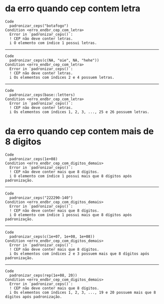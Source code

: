 # da erro quando cep contem letra

    Code
      padronizar_ceps("botafogo")
    Condition <erro_endbr_cep_com_letra>
      Error in `padronizar_ceps()`:
      ! CEP não deve conter letras.
      i O elemento com índice 1 possui letras.

---

    Code
      padronizar_ceps(c(NA, "oie", NA, "hehe"))
    Condition <erro_endbr_cep_com_letra>
      Error in `padronizar_ceps()`:
      ! CEP não deve conter letras.
      i Os elementos com índices 2 e 4 possuem letras.

---

    Code
      padronizar_ceps(base::letters)
    Condition <erro_endbr_cep_com_letra>
      Error in `padronizar_ceps()`:
      ! CEP não deve conter letras.
      i Os elementos com índices 1, 2, 3, ..., 25 e 26 possuem letras.

# da erro quando cep contem mais de 8 digitos

    Code
      padronizar_ceps(1e+08)
    Condition <erro_endbr_cep_com_digitos_demais>
      Error in `padronizar_ceps()`:
      ! CEP não deve conter mais que 8 dígitos.
      i O elemento com índice 1 possui mais que 8 dígitos após padronização.

---

    Code
      padronizar_ceps("222290-140")
    Condition <erro_endbr_cep_com_digitos_demais>
      Error in `padronizar_ceps()`:
      ! CEP não deve conter mais que 8 dígitos.
      i O elemento com índice 1 possui mais que 8 dígitos após padronização.

---

    Code
      padronizar_ceps(c(1e+07, 1e+08, 1e+08))
    Condition <erro_endbr_cep_com_digitos_demais>
      Error in `padronizar_ceps()`:
      ! CEP não deve conter mais que 8 dígitos.
      i Os elementos com índices 2 e 3 possuem mais que 8 dígitos após padronização.

---

    Code
      padronizar_ceps(rep(1e+08, 20))
    Condition <erro_endbr_cep_com_digitos_demais>
      Error in `padronizar_ceps()`:
      ! CEP não deve conter mais que 8 dígitos.
      i Os elementos com índices 1, 2, 3, ..., 19 e 20 possuem mais que 8 dígitos após padronização.

